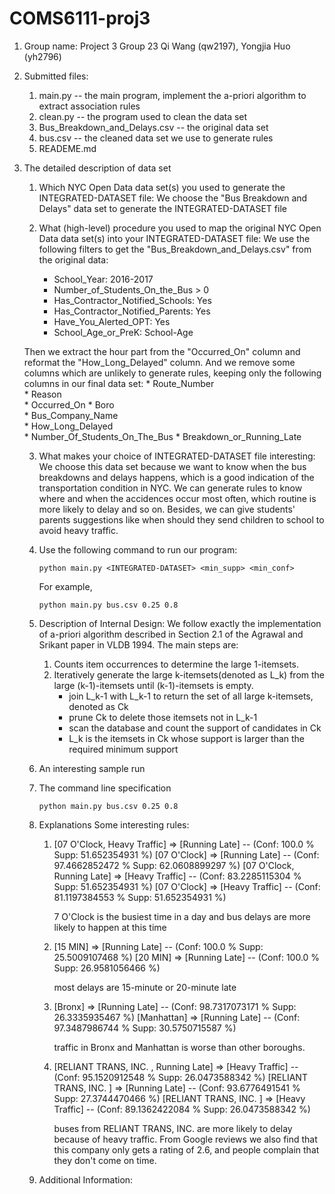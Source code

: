 # COMS6111-proj3

1. Group name: Project 3 Group 23
  Qi Wang (qw2197), Yongjia Huo (yh2796)

2. Submitted files:
    1. main.py -- the main program, implement the a-priori algorithm to extract association rules
    2. clean.py -- the program used to clean the data set
    3. Bus_Breakdown_and_Delays.csv -- the original data set
    4. bus.csv -- the cleaned data set we use to generate rules
    5. READEME.md
    
3. The detailed description of data set
    1. Which NYC Open Data data set(s) you used to generate the INTEGRATED-DATASET file:
      We choose the "Bus Breakdown and Delays" data set to generate the INTEGRATED-DATASET file
      
    2. What (high-level) procedure you used to map the original NYC Open Data data set(s) into your INTEGRATED-DATASET file:
      We use the following filters to get the "Bus_Breakdown_and_Delays.csv" from the original data:
        * School_Year: 2016-2017
        * Number_of_Students_On_the_Bus > 0
        * Has_Contractor_Notified_Schools: Yes
        * Has_Contractor_Notified_Parents: Yes
        * Have_You_Alerted_OPT: Yes
        * School_Age_or_PreK: School-Age
        
        
      Then we extract the hour part from the "Occurred_On" column and reformat the "How_Long_Delayed" column. And we remove some columns which are unlikely to generate rules, keeping only the following columns in our final data set:
        * Route_Number	
        * Reason	
        * Occurred_On
        * Boro	
        * Bus_Company_Name	 
        * How_Long_Delayed	
        * Number_Of_Students_On_The_Bus	
        * Breakdown_or_Running_Late
        
    3. What makes your choice of INTEGRATED-DATASET file interesting:
    We choose this data set because we want to know when the bus breakdowns and delays happens, which is a good indication of the transportation condition in NYC. We can generate rules to know where and when the accidences occur most often, which routine is more likely to delay and so on. Besides, we can give students' parents suggestions like when should they send children to school to avoid heavy traffic.

    4. Use the following command to run our program:
    
         `python main.py <INTEGRATED-DATASET> <min_supp> <min_conf>`
           
       For example, 
      
         `python main.py bus.csv 0.25 0.8`

    5. Description of Internal Design:
    We follow exactly the implementation of a-priori algorithm described in Section 2.1 of the Agrawal and Srikant paper in VLDB 1994. The main steps are:
       1. Counts item occurrences to determine the large 1-itemsets.  
       2. Iteratively generate the large k-itemsets(denoted as L_k) from the large (k-1)-itemsets until (k-1)-itemsets is empty.
          * join L_k-1 with L_k-1 to return the set of all large k-itemsets, denoted as Ck
          * prune Ck to delete those itemsets not in L_k-1 
          * scan the database and count the support of candidates in Ck
          * L_k is the itemsets in Ck whose support is larger than the required minimum support 
    
    6. An interesting sample run
      1. The command line specification
      
         `python main.py bus.csv 0.25 0.8`

      2. Explanations
          Some interesting rules:
          1. [07 O'Clock, Heavy Traffic] => [Running Late] -- (Conf: 100.0 %  Supp: 51.652354931 %)
             [07 O'Clock] => [Running Late] -- (Conf: 97.4662852472 %  Supp: 62.0608899297 %)
             [07 O'Clock, Running Late] => [Heavy Traffic] -- (Conf: 83.2285115304 %  Supp: 51.652354931 %)
             [07 O'Clock] => [Heavy Traffic] -- (Conf: 81.1197384553 %  Supp: 51.652354931 %)
             
             7 O'Clock is the busiest time in a day and bus delays are more likely to happen at this time
             
          2. [15 MIN] => [Running Late] -- (Conf: 100.0 %  Supp: 25.5009107468 %)
             [20 MIN] => [Running Late] -- (Conf: 100.0 %  Supp: 26.9581056466 %)
             
             most delays are 15-minute or 20-minute late
          
          3. [Bronx] => [Running Late] -- (Conf: 98.7317073171 %  Supp: 26.3335935467 %)
             [Manhattan] => [Running Late] -- (Conf: 97.3487986744 %  Supp: 30.5750715587 %) 
             
             traffic in Bronx and Manhattan is worse than other boroughs.
            
          4. [RELIANT TRANS, INC. , Running Late] => [Heavy Traffic] -- (Conf: 95.1520912548 %  Supp: 26.0473588342 %)
             [RELIANT TRANS, INC. ] => [Running Late] -- (Conf: 93.6776491541 %  Supp: 27.3744470466 %)
             [RELIANT TRANS, INC. ] => [Heavy Traffic] -- (Conf: 89.1362422084 %  Supp: 26.0473588342 %) 
             
             buses from RELIANT TRANS, INC. are more likely to delay because of heavy traffic. From Google reviews we also find that this              company only gets a rating of 2.6, and people complain that they don't come on time. 
    
    7. Additional Information:

